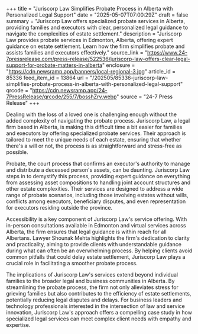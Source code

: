 +++
title = "Juriscorp Law Simplifies Probate Process in Alberta with Personalized Legal Support"
date = "2025-05-07T07:00:29Z"
draft = false
summary = "Juriscorp Law offers specialized probate services in Alberta, providing families and executors with clear, personalized legal guidance to navigate the complexities of estate settlement."
description = "Juriscorp Law provides probate services in Edmonton, Alberta, offering expert guidance on estate settlement. Learn how the firm simplifies probate and assists families and executors effectively."
source_link = "https://www.24-7pressrelease.com/press-release/522536/juriscorp-law-offers-clear-legal-support-for-probate-matters-in-alberta"
enclosure = "https://cdn.newsramp.app/banners/local-regional-3.jpg"
article_id = 85336
feed_item_id = 13864
url = "/202505/85336-juriscorp-law-simplifies-probate-process-in-alberta-with-personalized-legal-support"
qrcode = "https://cdn.newsramp.app/24-7PressRelease/qrcode/255/7/bosshZrv.webp"
source = "24-7 Press Release"
+++

<p>Dealing with the loss of a loved one is challenging enough without the added complexity of navigating the probate process. Juriscorp Law, a legal firm based in Alberta, is making this difficult time a bit easier for families and executors by offering specialized probate services. Their approach is tailored to meet the unique needs of each estate, ensuring that whether there's a will or not, the process is as straightforward and stress-free as possible.</p><p>Probate, the court process that confirms an executor's authority to manage and distribute a deceased person's assets, can be daunting. Juriscorp Law steps in to demystify this process, providing expert guidance on everything from assessing asset compositions to handling joint account structures and other estate complexities. Their services are designed to address a wide range of probate scenarios, including those involving estates without wills, conflicts among executors, beneficiary disputes, and even representation for executors residing outside the province.</p><p>Accessibility is a key component of Juriscorp Law's service offering. With in-person consultations available in Edmonton and virtual services across Alberta, the firm ensures that legal guidance is within reach for all Albertans. Lawyer Shounak Mehta highlights the firm's dedication to clarity and practicality, aiming to provide clients with understandable guidance during what can often be an overwhelming process. By helping clients avoid common pitfalls that could delay estate settlement, Juriscorp Law plays a crucial role in facilitating a smoother probate process.</p><p>The implications of Juriscorp Law's services extend beyond individual families to the broader legal and business communities in Alberta. By streamlining the probate process, the firm not only alleviates stress for grieving families but also contributes to the efficiency of estate settlements, potentially reducing legal disputes and delays. For business leaders and technology professionals interested in the intersection of law and service innovation, Juriscorp Law's approach offers a compelling case study in how specialized legal services can meet complex client needs with empathy and expertise.</p>